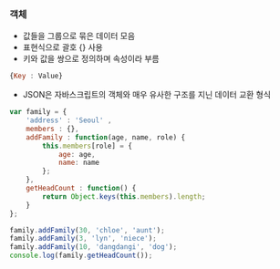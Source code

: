 
### 객체
- 값들을 그룹으로 묶은 데이터 모음
- 표현식으로 괄호 {} 사용
- 키와 값을 쌍으로 정의하며 속성이라 부름
```js
{Key : Value}
```

- JSON은 자바스크립트의 객체와 매우 유사한 구조를 지닌 데이터 교환 형식
```js
var family = {
    'address' : 'Seoul' ,
    members : {},
    addFamily : function(age, name, role) {
        this.members[role] = {
            age: age,
            name: name
        };
    }, 
    getHeadCount : function() {
        return Object.keys(this.members).length;
    }
};

family.addFamily(30, 'chloe', 'aunt');
family.addFamily(3, 'lyn', 'niece');
family.addFamily(10, 'dangdangi', 'dog');
console.log(family.getHeadCount());
```

